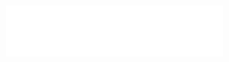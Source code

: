 <iframe src="BLOG.html" width="100%" height="60px" scrolling="no" frameborder="0"></iframe>
<iframe src="HTML/1.html" width="100%" height="60px" scrolling="no" frameborder="0"></iframe>
